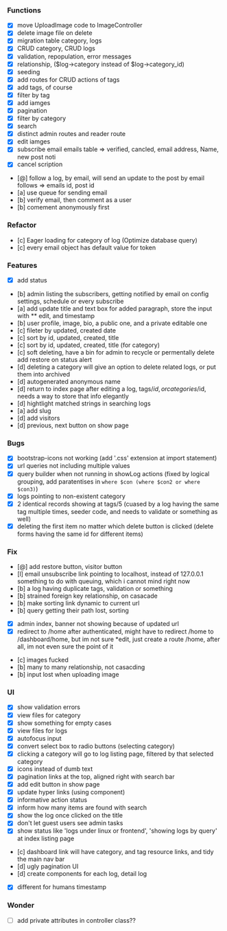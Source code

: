 ### Functions
* [x] move UploadImage code to ImageController
* [x] delete image file on delete
* [x] migration table category, logs
* [x] CRUD category, CRUD logs
* [x] validation, repopulation, error messages
* [x] relationship, ($log->category instead of $log->category_id)
* [x] seeding
* [x] add routes for CRUD actions of tags
* [x] add tags, of course
* [x] filter by tag
* [x] add iamges
* [x] pagination
* [x] filter by category
* [x] search
* [x] distinct admin routes and reader route
* [x] edit iamges
* [x] subscribe email
        emails table => verified, cancled, email address, Name, new post noti
* [x] cancel scription
* [@] follow a log, by email, will send an update to the post by email
        follows => emails id, post id
* [a] use queue for sending email
* [b] verify email, then comment as a user
* [b] comement anonymously first

### Refactor
* [c] Eager loading for category of log (Optimize database query)
* [c] every email object has default value for token

### Features
* [x] add status
* [b] admin listing the subscribers, getting notified by email on config settings, schedule or every subscribe
* [a] add update title and text box for added paragraph, store the input with ** edit, and timestamp
* [b] user profile, image, bio, a public one, and a private editable one
* [c] fileter by updated, created date
* [c] sort by id, updated, created, title
* [c] sort by id, updated, created, title (for category)
* [c] soft deleting, have a bin for admin to recycle or permentally delete
        add restore on status alert
* [d] deleting a category will give an option to delete related logs, or put them into archived
* [d] autogenerated anonymous name
* [d] return to index page after editing a log, tags/$id, or categories/$id, needs a way to store that info elegantly
* [d] hightlight matched strings in searching logs
* [a] add slug
* [d] add visitors
* [d] previous, next button on show page

### Bugs
* [x] bootstrap-icons not working
        (add '.css' extension at import statement)
* [x] url queries not including multiple values
* [x] query builder when not running in showLog actions
        (fixed by logical grouping, add paratentises in `where $con (where $con2 or where $con3)`)
* [x] logs pointing to non-existent category
* [x] 2 identical records showing at tags/5
        (cuased by a log having the same tag multiple times, seeder code, and needs to validate or something as well)
* [x] deleting the first item no matter which delete button is clicked
        (delete forms having the same id for different items)

### Fix
* [@] add restore button, visitor button
* [l] email unsubscribe link pointing to localhost, instead of 127.0.0.1
        something to do with queuing, which i cannot mind right now
* [b] a log having duplicate tags, validation or something
* [b] strained foreign key relationship, on casacade
* [b] make sorting link dynamic to current url
* [b] query getting their path lost, sorting 
* [x] admin index, banner not showing because of updated url
* [x] redirect to /home after authenticated, might have to redirect /home to /dashboard/home, but im not sure
        *edit, just create a route /home, after all, im not even sure the point of it
* [c] images fucked
* [b] many to many relationship, not casacding
* [b] input lost when uploading image

### UI 
* [x] show validation errors
* [x] view files for category
* [x] show something for empty cases
* [x] view files for logs
* [x] autofocus input
* [x] convert select box to radio buttons (selecting category)
* [x] clicking a category will go to log listing page, filtered by that selected category
* [x] icons instead of dumb text
* [x] pagination links at the top, aligned right with search bar
* [x] add edit button in show page
* [x] update hyper links (using component)
* [x] informative action status
* [x] inform how many items are found with search
* [x] show the log once clicked on the title
* [x] don't let guest users see admin tasks
* [x] show status like 'logs under linux or frontend', 'showing logs by query' at index listing page
* [c] dashboard link will have category, and tag resource links, and tidy the main nav bar
* [d] ugly pagination UI
* [d] create components for each log, detail log
* [x] different for humans timestamp

### Wonder
* [ ] add private attributes in controller class??